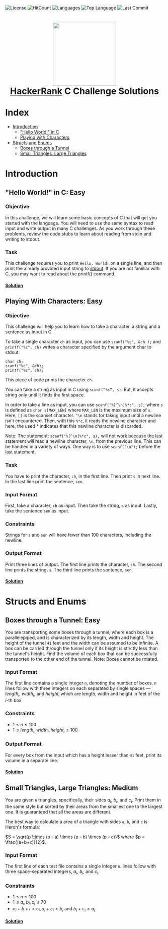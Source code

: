 ![License](https://img.shields.io/github/license/aardzark/hackerrank_c_solutions?color=%236295CB&style=flat)
![HitCount](https://img.shields.io/endpoint?color=%236295CB&url=https%3A%2F%2Fhits.dwyl.com%2Faardzark%2FHackerRank_C_Solutions.json)
![Languages](https://img.shields.io/github/languages/count/aardzark/hackerrank_c_solutions?color=%236295CB&style=flat)
![Top Language](https://img.shields.io/github/languages/top/aardzark/hackerrank_c_solutions?color=%236295CB&style=flat)
![Last Commit](https://img.shields.io/github/last-commit/aardzark/hackerrank_c_solutions?color=%236295CB&style=flat)
<div>
<h1>
  <div align="center">
    <a href="https://www.hackerrank.com/zacharyromepera1"><img src="https://repository-images.githubusercontent.com/231893793/cec60480-04a9-11eb-80c4-df7359d94047" width="200"></a>
    <br>
    <a href="https://www.hackerrank.com">HackerRank</a> C Challenge Solutions
  </div>
  <br>
  <div align="left">
    Index
  </div>
</h1>
</div>

- [Introduction](#introduction)
  - ["Hello World!" in C](#hello-world-in-c-easy)
  - [Playing with Characters](#playing-with-characters-c-easy)
- [Structs and Enums](#structs-and-enums)
  - [Boxes through a Tunnel](#boxes-through-a-tunnel-easy)
  - [Small Triangles, Large Triangles](#small-triangles-large-triangles-medium)

# Introduction

## "Hello World!" in C: Easy

### Objective

In this challenge, we will learn some basic concepts of C that will get you started with the language. You will need to use the same syntax to read input and write output in many C challenges. As you work through these problems, review the code stubs to learn about reading from stdin and writing to stdout.

### Task

This challenge requires you to print `Hello, World!` on a single line, and then print the already provided input string to [stdout](https://en.wikipedia.org/wiki/Standard_streams#Standard_output_.28stdout.29). If you are not familiar with C, you may want to read about the printf() command.

#### [Solution](./Introduction/hello_world_in_c.c)

## Playing With Characters: Easy

### Objective

This challenge will help you to learn how to take a character, a string and a sentence as input in C.

To take a single character `ch` as input, you can use `scanf("%c", &ch );` and `printf("%c", ch)` writes a character specified by the argument char to stdout.

```
char ch;
scanf("%c", &ch);
printf("%c", ch);
```

This piece of code prints the character `ch`.

You can take a string as input in C using `scanf(“%s”, s)`. But, it accepts string only until it finds the first space.

In order to take a line as input, you can use `scanf("%[^\n]%*c", s);` where ```s``` is defined as `char s[MAX_LEN]`
where `MAX_LEN` is the maximum size of `s`. Here, `[]` is the scanset character. `^\n` stands for taking input until a newline isn't
encountered. Then, with this `%*c`, it reads the newline character and here, the used * indicates that this newline character is discarded.

Note: The statement: `scanf("%[^\n]%*c", s);` will not work because the last statement will read a newline character, `\n`, from the previous line.
This can be handled in a variety of ways. One way is to use `scanf("\n");` before the last statement.

### Task

You have to print the character, `ch`, in the first line. Then print `s` in next line. In the last line print the sentence, `sen`.

### Input Format

First, take a character, `ch` as input.
Then take the string, `s` as input.
Lastly, take the sentence `sen` as input.

### Constraints

Strings for `s` and `sen` will have fewer than 100 characters, including the newline.

### Output Format

Print three lines of output. The first line prints the character, `ch`.
The second line prints the string, `s`.
The third line prints the sentence, `sen`.

#### [Solution](./Introduction/playing_with_characters.c)

# Structs and Enums

## Boxes through a Tunnel: Easy

You are transporting some boxes through a tunnel, where each box is a parallelepiped, and is characterized by its length, width and 
height. The height of the tunnel `41` feet and the width can be assumed to be infinite. A box can be carried through the tunnel only 
if its height is strictly less than the tunnel's height. Find the volume of each box that can be successfully transported to the other 
end of the tunnel. Note: Boxes cannot be rotated.

### Input Format

The first line contains a single integer `n`, denoting the number of boxes.
`n` lines follow with three integers on each separated by single spaces — ${length_i}$, ${width_i}$, and ${height_i}$ 
which are length, width and height in feet of the *i*-th box.

### Constraints

* $1 \leq n \leq 100$
* $1 \leq length_i, width_i, height_i \leq 100$

### Output Format

For every box from the input which has a height lesser than `41` feet, print its volume in a separate line.

#### [Solution](./Structs%20and%20Enums/boxes_through_a_tunnel.c)

## Small Triangles, Large Triangles: Medium

You are given `n` triangles, specifically, their sides $a_i$, $b_i$, and $c_i$.
Print them in the same style but sorted by their areas from the smallest one to the largest one. 
It is guaranteed that all the areas are different.

The best way to calculate a area of a triangle with sides `a`, `b`, and `c` is Heron's formula:

$S = \sqrt{p \times (p - a) \times (p - b) \times (p - c)}$ where $p = \frac{(a+b+c)}{2}$.

### Input Format

The first line of each test file contains a single integer `n`. lines follow with three space-separated integers, $a_i$, $b_i$, and $c_i$.

### Constraints

* $1 \leq n \leq 100$
* $1 \leq a_i, b_i, c_i \leq 70$
* $a_i + b+i \gt c_i,a_i + c_i \gt b_i$ and $b_i + c_i \gt a_i$

#### [Solution](./Structs%20and%20Enums/small_triangles_large_triangles.c)
